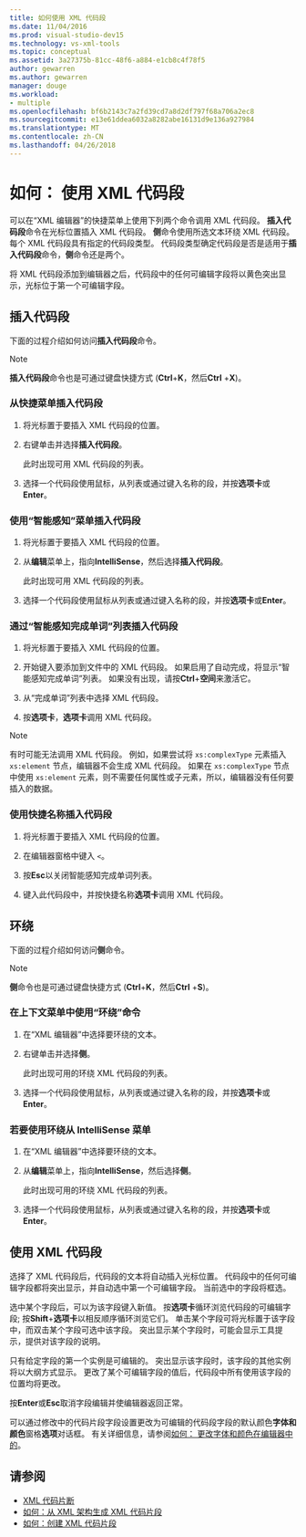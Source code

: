 ```yaml
---
title: 如何使用 XML 代码段
ms.date: 11/04/2016
ms.prod: visual-studio-dev15
ms.technology: vs-xml-tools
ms.topic: conceptual
ms.assetid: 3a27375b-81cc-48f6-a884-e1cb8c4f78f5
author: gewarren
ms.author: gewarren
manager: douge
ms.workload:
- multiple
ms.openlocfilehash: bf6b2143c7a2fd39cd7a8d2df797f68a706a2ec8
ms.sourcegitcommit: e13e61ddea6032a8282abe16131d9e136a927984
ms.translationtype: MT
ms.contentlocale: zh-CN
ms.lasthandoff: 04/26/2018
---
```

# <a name="how-to-use-xml-snippets"></a>如何： 使用 XML 代码段

可以在“XML 编辑器”的快捷菜单上使用下列两个命令调用 XML 代码段。 **插入代码段**命令在光标位置插入 XML 代码段。 **侧**命令使用所选文本环绕 XML 代码段。 每个 XML 代码段具有指定的代码段类型。 代码段类型确定代码段是否是适用于**插入代码段**命令，**侧**命令还是两个。

将 XML 代码段添加到编辑器之后，代码段中的任何可编辑字段将以黄色突出显示，光标位于第一个可编辑字段。

## <a name="insert-snippet"></a>插入代码段

下面的过程介绍如何访问**插入代码段**命令。

> [!NOTE]
> **插入代码段**命令也是可通过键盘快捷方式 (**Ctrl**+**K**，然后**Ctrl** +**X**)。

### <a name="to-insert-snippets-from-the-shortcut-menu"></a>从快捷菜单插入代码段

1. 将光标置于要插入 XML 代码段的位置。

2. 右键单击并选择**插入代码段**。

   此时出现可用 XML 代码段的列表。

3. 选择一个代码段使用鼠标，从列表或通过键入名称的段，并按**选项卡**或**Enter**。

### <a name="to-insert-snippets-using-the-intellisense-menu"></a>使用“智能感知”菜单插入代码段

1. 将光标置于要插入 XML 代码段的位置。

2. 从**编辑**菜单上，指向**IntelliSense**，然后选择**插入代码段**。

   此时出现可用 XML 代码段的列表。

3. 选择一个代码段使用鼠标从列表或通过键入名称的段，并按**选项卡**或**Enter**。

### <a name="to-insert-snippets-through-the-intellisense-complete-word-list"></a>通过“智能感知完成单词”列表插入代码段

1. 将光标置于要插入 XML 代码段的位置。

2. 开始键入要添加到文件中的 XML 代码段。 如果启用了自动完成，将显示“智能感知完成单词”列表。 如果没有出现，请按**Ctrl**+**空间**来激活它。

3. 从“完成单词”列表中选择 XML 代码段。

4. 按**选项卡**，**选项卡**调用 XML 代码段。

> [!NOTE]
> 有时可能无法调用 XML 代码段。 例如，如果尝试将 `xs:complexType` 元素插入 `xs:element` 节点，编辑器不会生成 XML 代码段。 如果在 `xs:complexType` 节点中使用 `xs:element` 元素，则不需要任何属性或子元素，所以，编辑器没有任何要插入的数据。

### <a name="to-insert-snippets-using-the-shortcut-name"></a>使用快捷名称插入代码段

1. 将光标置于要插入 XML 代码段的位置。

2. 在编辑器窗格中键入 `<`。

3. 按**Esc**以关闭智能感知完成单词列表。

4. 键入此代码段中，并按快捷名称**选项卡**调用 XML 代码段。

## <a name="surround-with"></a>环绕

下面的过程介绍如何访问**侧**命令。

> [!NOTE]
> **侧**命令也是可通过键盘快捷方式 (**Ctrl**+**K**，然后**Ctrl** +**S**)。

### <a name="to-use-surround-with-from-the-context-menu"></a>在上下文菜单中使用“环绕”命令

1. 在“XML 编辑器”中选择要环绕的文本。

2. 右键单击并选择**侧**。

   此时出现可用的环绕 XML 代码段的列表。

3. 选择一个代码段使用鼠标，从列表或通过键入名称的段，并按**选项卡**或**Enter**。

### <a name="to-use-surround-with-from-the-intellisense-menu"></a>若要使用环绕从 IntelliSense 菜单

1. 在“XML 编辑器”中选择要环绕的文本。

2. 从**编辑**菜单上，指向**IntelliSense**，然后选择**侧**。

   此时出现可用的环绕 XML 代码段的列表。

3. 选择一个代码段使用鼠标，从列表或通过键入名称的段，并按**选项卡**或**Enter**。

## <a name="using-xml-snippets"></a>使用 XML 代码段

选择了 XML 代码段后，代码段的文本将自动插入光标位置。 代码段中的任何可编辑字段都将突出显示，并自动选中第一个可编辑字段。 当前选中的字段将框选。

选中某个字段后，可以为该字段键入新值。 按**选项卡**循环浏览代码段的可编辑字段; 按**Shift**+**选项卡**以相反顺序循环浏览它们。 单击某个字段可将光标置于该字段中，而双击某个字段可选中该字段。 突出显示某个字段时，可能会显示工具提示，提供对该字段的说明。

只有给定字段的第一个实例是可编辑的。 突出显示该字段时，该字段的其他实例将以大纲方式显示。 更改了某个可编辑字段的值后，代码段中所有使用该字段的位置均将更改。

按**Enter**或**Esc**取消字段编辑并使编辑器返回正常。

可以通过修改中的代码片段字段设置更改为可编辑的代码段字段的默认颜色**字体和颜色**窗格**选项**对话框。 有关详细信息，请参阅[如何： 更改字体和颜色在编辑器中的](../ide/reference/how-to-change-fonts-and-colors-in-the-editor.md)。

## <a name="see-also"></a>请参阅

- [XML 代码片断](../xml-tools/xml-snippets.md)
- [如何：从 XML 架构生成 XML 代码片段](../xml-tools/how-to-generate-an-xml-snippet-from-an-xml-schema.md)
- [如何：创建 XML 代码片段](../xml-tools/how-to-create-xml-snippets.md)